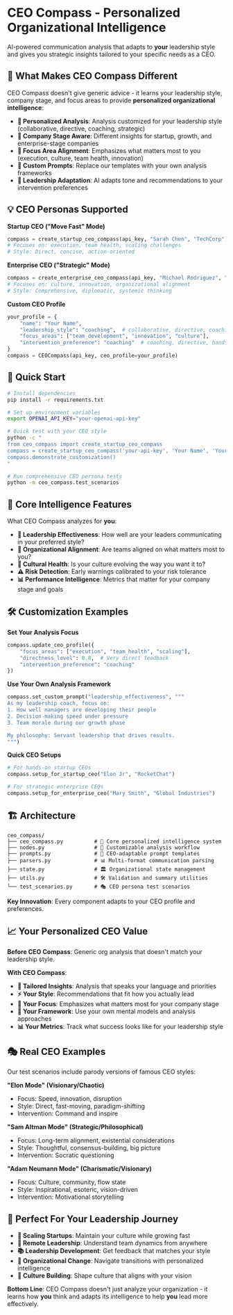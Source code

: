 # CEO Compass - Personalized Organizational Intelligence

AI-powered communication analysis that adapts to **your** leadership style and gives you strategic insights tailored to your specific needs as a CEO.

## 🎯 What Makes CEO Compass Different

CEO Compass doesn't give generic advice - it learns your leadership style, company stage, and focus areas to provide **personalized organizational intelligence**:

- **🎨 Personalized Analysis**: Analysis customized for your leadership style (collaborative, directive, coaching, strategic)
- **🏢 Company Stage Aware**: Different insights for startup, growth, and enterprise-stage companies  
- **🎯 Focus Area Alignment**: Emphasizes what matters most to you (execution, culture, team health, innovation)
- **📝 Custom Prompts**: Replace our templates with your own analysis frameworks
- **🤖 Leadership Adaptation**: AI adapts tone and recommendations to your intervention preferences

## 💡 CEO Personas Supported

**Startup CEO ("Move Fast" Mode)**
```python
compass = create_startup_ceo_compass(api_key, "Sarah Chen", "TechCorp")
# Focuses on: execution, team health, scaling challenges
# Style: Direct, concise, action-oriented
```

**Enterprise CEO ("Strategic" Mode)** 
```python
compass = create_enterprise_ceo_compass(api_key, "Michael Rodriguez", "BigCorp")  
# Focuses on: culture, innovation, organizational alignment
# Style: Comprehensive, diplomatic, systemic thinking
```

**Custom CEO Profile**
```python
your_profile = {
    "name": "Your Name",
    "leadership_style": "coaching",  # collaborative, directive, coaching, strategic
    "focus_areas": ["team_development", "innovation", "culture"],
    "intervention_preference": "coaching"  # coaching, directive, hands_off
}
compass = CEOCompass(api_key, ceo_profile=your_profile)
```

## 🚀 Quick Start

```bash
# Install dependencies
pip install -r requirements.txt

# Set up environment variables  
export OPENAI_API_KEY="your-openai-api-key"

# Quick test with your CEO style
python -c "
from ceo_compass import create_startup_ceo_compass
compass = create_startup_ceo_compass('your-api-key', 'Your Name', 'Your Company')
compass.demonstrate_customization()
"

# Run comprehensive CEO persona tests
python -m ceo_compass.test_scenarios
```

## 🎯 Core Intelligence Features

What CEO Compass analyzes for **you**:

- **👑 Leadership Effectiveness**: How well are your leaders communicating in your preferred style?
- **🎯 Organizational Alignment**: Are teams aligned on what matters most to you?
- **💪 Cultural Health**: Is your culture evolving the way you want it to?
- **⚠️ Risk Detection**: Early warnings calibrated to your risk tolerance
- **📊 Performance Intelligence**: Metrics that matter for your company stage and goals

## 🛠 Customization Examples

**Set Your Analysis Focus**
```python
compass.update_ceo_profile({
    "focus_areas": ["execution", "team_health", "scaling"],
    "directness_level": 0.8,  # Very direct feedback
    "intervention_preference": "coaching"
})
```

**Use Your Own Analysis Framework**
```python
compass.set_custom_prompt("leadership_effectiveness", """
As my leadership coach, focus on:
1. How well managers are developing their people
2. Decision-making speed under pressure  
3. Team morale during our growth phase

My philosophy: Servant leadership that drives results.
""")
```

**Quick CEO Setups**
```python
# For hands-on startup CEOs
compass.setup_for_startup_ceo("Elon Jr", "RocketChat")

# For strategic enterprise CEOs  
compass.setup_for_enterprise_ceo("Mary Smith", "Global Industries")
```

## 🏗 Architecture

```
ceo_compass/
├── ceo_compass.py          # 🧠 Core personalized intelligence system
├── nodes.py                # 🔄 Customizable analysis workflow  
├── prompts.py              # 📝 CEO-adaptable prompt templates
├── parsers.py              # 📊 Multi-format communication parsing
├── state.py                # 🏛 Organizational state management
├── utils.py                # 🛠 Validation and summary utilities
└── test_scenarios.py       # 🎭 CEO persona test scenarios
```

**Key Innovation**: Every component adapts to your CEO profile and preferences.

## 📈 Your Personalized CEO Value

**Before CEO Compass**: Generic org analysis that doesn't match your leadership style.

**With CEO Compass**: 
- **🎯 Tailored Insights**: Analysis that speaks your language and priorities
- **⚡ Your Style**: Recommendations that fit how you actually lead
- **🎨 Your Focus**: Emphasizes what matters most for your company stage
- **🔧 Your Framework**: Use your own mental models and analysis approaches
- **📊 Your Metrics**: Track what success looks like for your leadership style

## 🎭 Real CEO Examples

Our test scenarios include parody versions of famous CEO styles:

**"Elon Mode" (Visionary/Chaotic)**
- Focus: Speed, innovation, disruption
- Style: Direct, fast-moving, paradigm-shifting
- Intervention: Command and inspire

**"Sam Altman Mode" (Strategic/Philosophical)**  
- Focus: Long-term alignment, existential considerations
- Style: Thoughtful, consensus-building, big picture
- Intervention: Socratic questioning

**"Adam Neumann Mode" (Charismatic/Visionary)**
- Focus: Culture, community, flow state
- Style: Inspirational, esoteric, vision-driven  
- Intervention: Motivational storytelling

## 🎯 Perfect For Your Leadership Journey

- **🚀 Scaling Startups**: Maintain your culture while growing fast
- **🏢 Remote Leadership**: Understand team dynamics from anywhere
- **📚 Leadership Development**: Get feedback that matches your style
- **🔄 Organizational Change**: Navigate transitions with personalized intelligence
- **🎨 Culture Building**: Shape culture that aligns with your vision

**Bottom Line**: CEO Compass doesn't just analyze your organization - it learns how **you** think and adapts its intelligence to help **you** lead more effectively.